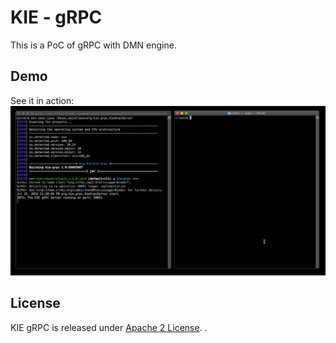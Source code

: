 # KIE - gRPC

This is a PoC of gRPC with DMN engine.

## Demo
See it in action:
![Demo](https://raw.githubusercontent.com/karreiro/kie-grpc/master/docs/demo.gif)

## License

KIE gRPC is released under [Apache 2 License](https://github.com/karreiro/kie-grpc/blob/master/LICENSE-ASL-2.0.txt).
.
